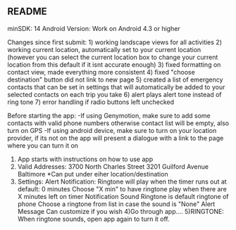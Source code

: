 README
---------------------------
minSDK: 14
Android Version: Work on Android 4.3 or higher

Changes since first submit:
	1) working landscape views for all activities
	2) working current location, automatically set to your current location (however you can select the current location box to change your current location from this default if it isnt accurate enough)
	3) fixed formatting on contact view, made everything more consistent 
	4) fixed "choose destination" button did not link to new page
	5) created a list of emergency contacts that can be set in settings that will automatically be added to your selected contacts on each trip you take
	6) alert plays alert tone instead of ring tone
	7) error handling if radio buttons left unchecked


Before starting the app:
	-If using Genymotion, make sure to add some contacts with valid
	phone numbers otherwise contact list will be empty, also turn on GPS
	-If using android device, make sure to turn on your location provider,
	if its not on the app will present a dialogue with a link to the page
	where you can turn it on


1) App starts with instructions on how to use app
2) Valid Addresses:
	3700 North Charles Street
	3201 Guilford Avenue Baltimore
	*Can put under eiher location/destination
3) Settings:
	Alert Notification:
		Ringtone will play when the timer runs out at default: 0 minutes
		Choose "X min" to have ringtone play when there are X minutes left on timer
	Notification Sound
		Ringtone is default ringtone of phone
		Choose a ringtone from list in case the sound is "None"
	Alert Message
		Can customize if you wish
4)Go through app....
5)RINGTONE:
	When ringtone sounds, open app again to turn it off.